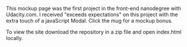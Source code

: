 This mockup page was the first project in the front-end nanodegree with Udacity.com.
I received "exceeds expectations" on this project with the extra touch of a javaScript Modal.
Click the mug for a mockup bonus. 

To view the site download the repository in a zip file and open index.html locally.
